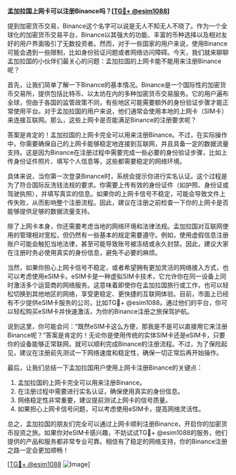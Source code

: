 **孟加拉国上网卡可以注册Binance吗？[[TG💪+ @esim1088](https://t.me/s/esim1088)]**

提到加密货币交易，Binance这个名字可以说是无人不知无人不晓了。作为一个全球化的加密货币交易平台，Binance以其强大的功能、丰富的币种选择以及相对友好的用户界面吸引了无数投资者。然而，对于一些国家的用户来说，使用Binance可能会遇到一些限制，比如身份验证问题或者网络访问障碍。今天，我们就来聊聊孟加拉国的小伙伴们最关心的问题：孟加拉国的上网卡能不能用来注册Binance呢？

首先，让我们简单了解一下Binance的基本情况。Binance是一个国际性的加密货币交易所，提供包括比特币、以太坊在内的多种加密货币交易服务。它的用户遍布全球，但由于各国的监管政策不同，有些地区可能需要额外的身份验证步骤才能正常使用平台。对于孟加拉国的用户来说，他们通常会使用本地的上网卡（SIM卡）来连接互联网。那么，这些上网卡是否能满足Binance的注册要求呢？

答案是肯定的！孟加拉国的上网卡完全可以用来注册Binance。不过，在实际操作中，你需要确保自己的上网卡能够稳定地连接到互联网，并且具备一定的数据流量支持。这是因为Binance在注册过程中需要完成一些必要的身份验证步骤，比如上传身份证件照片、填写个人信息等，这些都需要稳定的网络环境。

具体来说，当你第一次登录Binance时，系统会提示你进行实名认证。这个过程是为了符合国际反洗钱法规的要求。你需要上传有效的身份证件（如护照、身份证或驾驶执照），并填写真实的信息。如果你的上网卡信号不稳定，可能会导致文件上传失败，从而影响整个注册流程。因此，建议在注册之前检查一下你的上网卡是否能够提供足够的数据流量支持。

除了上网卡本身，你还需要考虑当地的网络环境和法律法规。孟加拉国对互联网使用的管理相对宽松，但仍然有一些基本的规定需要遵守。例如，使用虚假信息注册账户可能会触犯当地法律，甚至可能导致账号被冻结或永久封禁。因此，建议大家在注册时务必使用真实的身份信息，避免不必要的麻烦。

当然，如果你担心上网卡信号不稳定，或者希望拥有更加灵活的网络接入方式，也可以考虑使用eSIM卡。eSIM卡是一种虚拟SIM卡技术，它允许你在同一设备上同时激活多个运营商的网络服务。这意味着即使你在孟加拉国旅行或工作，也可以轻松切换到其他地区的网络，享受更稳定、更快捷的互联网体验。目前，市面上已经有不少提供eSIM卡服务的公司，比如TG💪+ @esim1088。通过他们的平台，你可以轻松购买eSIM卡并快速激活，为你的Binance注册之旅保驾护航。

说到这里，你可能会问：“既然eSIM卡这么方便，那我是不是可以直接用它来注册Binance呢？”答案是肯定的！无论你是使用传统的实体SIM卡还是eSIM卡，只要你的设备能够正常联网，就可以顺利完成Binance的注册流程。不过，为了保险起见，建议在注册前先测试一下网络速度和稳定性，确保一切正常后再开始操作。

最后，让我们总结一下孟加拉国用户使用上网卡注册Binance的关键点：

1. 孟加拉国的上网卡完全可以用来注册Binance。
2. 在注册过程中需要进行实名认证，确保使用真实的身份信息。
3. 网络稳定性非常重要，建议提前测试上网卡的信号质量。
4. 如果担心上网卡信号问题，可以考虑使用eSIM卡，提高网络灵活性。

总之，孟加拉国的朋友们完全可以通过上网卡顺利注册Binance，开启你的加密货币投资之旅。如果你对eSIM卡感兴趣，不妨试试TG💪+ @esim1088的服务，他们提供的产品和服务都非常专业可靠。相信有了稳定的网络支持，你的Binance注册之路一定会更加顺畅！

[[TG💪+ @esim1088](https://t.me/s/esim1088) ![Image](https://i.postimg.cc/4NQfJmqS/Snipaste-2025-05-13-00-14-12.png)]